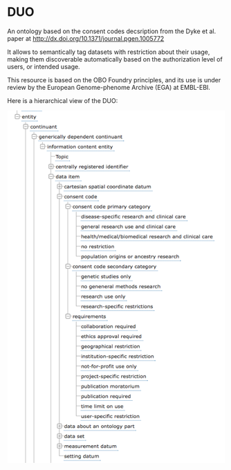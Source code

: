 # DUO

An ontology based on the consent codes decsription from the Dyke et al. paper at http://dx.doi.org/10.1371/journal.pgen.1005772

It allows to semantically tag datasets with restriction about their usage, making them discoverable automatically based on the authorization level of users, or intended usage.

This resource is based on the OBO Foundry principles, and its use is under review by the European Genome-phenome Archive (EGA) at EMBL-EBI.

Here is a hierarchical view of the DUO:

![alt tag](https://github.com/EBISPOT/DUO/blob/master/doc/figs/DUO_hierarchy.png "DUO hierarchy")
